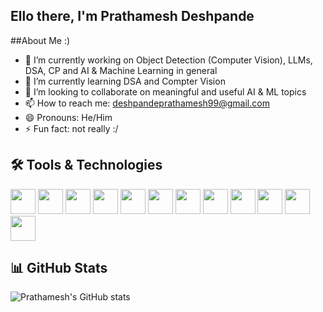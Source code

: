 ## Ello there, I'm Prathamesh Deshpande

<!--
**PrathameshDeshpande99/PrathameshDeshpande99** is a ✨ _special_ ✨ repository because its `README.md` (this file) appears on your GitHub profile.

Here are some ideas to get you started:
-->
##About Me :)
- 🔭 I’m currently working on Object Detection (Computer Vision), LLMs, DSA, CP and AI & Machine Learning in general
- 🌱 I’m currently learning DSA and Compter Vision
- 👯 I’m looking to collaborate on meaningful and useful AI & ML topics
- 📫 How to reach me: deshpandeprathamesh99@gmail.com 
- 😄 Pronouns: He/Him
- ⚡ Fun fact: not really :/

## 🛠️ Tools & Technologies
<p>
  <!-- C -->
  <img src="https://cdn.jsdelivr.net/gh/devicons/devicon/icons/c/c-original.svg" width="40" height="40"/>

  <!-- C++ -->
  <img src="https://cdn.jsdelivr.net/gh/devicons/devicon/icons/cplusplus/cplusplus-original.svg" width="40" height="40"/>

  <!-- Java -->
  <img src="https://cdn.jsdelivr.net/gh/devicons/devicon/icons/java/java-original.svg" width="40" height="40"/>

  <!-- SQL (MySQL logo as representative) -->
  <img src="https://cdn.jsdelivr.net/gh/devicons/devicon/icons/mysql/mysql-original.svg" width="40" height="40"/>

  <!-- Git -->
  <img src="https://cdn.jsdelivr.net/gh/devicons/devicon/icons/git/git-original.svg" width="40" height="40"/>

  <!-- Python -->
  <img src="https://cdn.jsdelivr.net/gh/devicons/devicon/icons/python/python-original.svg" width="40" height="40"/>

  <!-- PyTorch -->
  <img src="https://cdn.jsdelivr.net/gh/devicons/devicon/icons/pytorch/pytorch-original.svg" width="40" height="40"/>

  <!-- NumPy -->
  <img src="https://cdn.jsdelivr.net/gh/devicons/devicon/icons/numpy/numpy-original.svg" width="40" height="40"/>

  <!-- Pandas -->
  <img src="https://cdn.jsdelivr.net/gh/devicons/devicon/icons/pandas/pandas-original.svg" width="40" height="40"/>

  <!-- Scikit-learn -->
  <img src="https://cdn.jsdelivr.net/gh/devicons/devicon/icons/scikitlearn/scikitlearn-original.svg" width="40" height="40"/>

  <!-- LangChain (placeholder via Simple Icons) -->
  <img src="https://cdn.simpleicons.org/langchain/0A74DA" width="40" height="40"/>

  <!-- Ollama (badge style, since no icon available) -->
  <img src="https://img.shields.io/badge/Ollama-000000?style=for-the-badge&logoColor=white" height="40"/>
</p>

## 📊 GitHub Stats
![Prathamesh's GitHub stats](https://github-readme-stats.vercel.app/api?username=PrathameshDeshpande99&show_icons=true&theme=radical)
